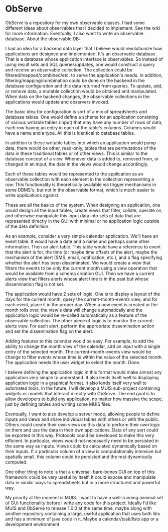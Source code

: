 ObServe
====
ObServe is a repository for my own observable classes.  I had some different ideas about observables that I decided to implement.  See the wiki for more information.  Eventually, I also want to write an observable database.  About the observable DB:

I had an idea for a backend data layer that I believe would revolutionize how applications are designed and implemented.  It's an observable database.  That is a database whose application interface is observables.  So instead of using result sets and SQL queries/updates, one would construct a query and receive an observable collection.  The collection could be filtered/mapped/combined/etc. to serve the application's needs.  In addition, filtering/mapping/combination could be done on the backend in the database configuration and this data returned from queries.  To update, add, or remove data, a mutable collection would be obtained and manipulated.  When data on the backend changes, the observable collections in the applications would update and observers invoked.

The basic idea for configuration is sort of a mix of spreadsheets and database tables.  One would define a schema for an application consisting of various writable tables (input) that may have any number of rows of data, each row having an entry in each of the table's columns.  Columns would have a name and a type.  All this is identical to database tables.

In addition to these writable tables into which an application would pump data, there would be other, read-only, tables that are permutations of the data in these traditional tables or of other views.  This is similar to the database concept of a view.  Whenever data is added to, removed from, or changed in an input, the data in the views would change accordingly.

Each of these tables would be represented to the application as an observable collection with each element in the collection representing a row.  This functionality is theoretically available via trigger mechanisms in some DBMS's, but not in the observable format, which is much easier to write applications against.

These are all the basics of the system.  When designing an application, one would design all the input tables, create views that filter, collate, operate on, and otherwise manipulate this input data into sets of data that are represented directly in the GUI with minimal or no application logic outside of the data definition.

As an example, consider a very simple calendar application.  We'll have an event table.  It would have a date and a name and perhaps some other information.  Then an alert table.  This table would have a reference to event that the alert is for, the time (or maybe time offset) of the alert, maybe the mechanism of the alert (SMS, email, notification, etc.), and a flag specifying whether the alert has been disseminated.  We would create a view that filters the events to be only the current month using a view operation that would be available from a schema creation GUI.  Then we have a current alerts view that filters alerts whose alert time is in the past but whose dissemination flag is not set.

The application would have 2 sets of logic.  One is to display a layout of the days for the current month, query the current-month-events view, and for each event, place it in the proper day.  When a new event is created or the month rolls over, the view's data will change automatically and the application logic would be re-called automatically as a feature of the observable collection.  The other piece of logic is to monitor the current-alerts view.  For each alert, perform the appropriate dissemination action and set the dissemination flag on the alert.

Adding features to this calendar would be easy.  For example, to add the ability to change the month view of the calendar, add an input with a single entry of the selected month.  The current-month-events view would be change to filter events whose time is within the value of the selected month.  The application needs the user widget to select the month.  Done.

I believe defining the application logic in this format would make almost any application very simple to understand.  It also lends itself well to displaying application logic in a graphical format. It also lends itself very well to automated tools.  In the future, I will develop a MUIS sub-project containing widgets or models that interact directly with ObServe.  The end goal is to allow developers to build any application, no matter how massive the scope, just by defining tables and writing some MUIS files.

Eventually, I want to also develop a server mode, allowing people to define inputs and views and share individual tables with others or with the public.  Others could create their own views on this data to perform their own logic on them and use the data in their own applications.  Data of any sort could be exported in this way.  Protocols could be developed to make this very efficient.  In particular, views would not necessarily need to be persisted in the same way as inputs.  Views could be calculated dynamically based on their inputs.  If a particular column of a view is computationally intensive but spatially small, this column could be persisted and the rest dynamically computed.

One other thing to note is that a universal, bare-bones GUI on top of this framework could be very useful by itself.  It could expose and manipulate data in similar ways to spreadsheets but in a more structured and powerful way.

My priority at the moment is MUIS.  I want to have a well-running minimal set of GUI functionality before I write any code for this project.  Ideally I'd like MUIS and ObServe to release 1.0.0 at the same time, maybe along with another repository containing a large, useful application that uses both libs and has a minimum of java code in it.  Maybe a calendar/task/lists app or a development environment.
